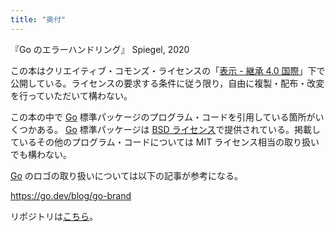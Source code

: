```yaml
---
title: "奥付"
---
```


『Go のエラーハンドリング』
Spiegel, 2020

この本はクリエイティブ・コモンズ・ライセンスの「[表示 - 継承 4.0 国際](https://creativecommons.org/licenses/by-sa/4.0/deed.ja "Creative Commons — 表示 - 継承 4.0 国際 — CC BY-SA 4.0")」下で公開している。ライセンスの要求する条件に従う限り，自由に複製・配布・改変を行っていただいて構わない。

この本の中で [Go] 標準パッケージのプログラム・コードを引用している箇所がいくつかある。 [Go] 標準パッケージは [BSD ライセンス](https://golang.org/LICENSE "LICENSE - The Go Programming Language")で提供されている。掲載しているその他のプログラム・コードについては MIT ライセンス相当の取り扱いでも構わない。

[Go] のロゴの取り扱いについては以下の記事が参考になる。

https://go.dev/blog/go-brand

リポジトリは[こちら](https://github.com/spiegel-im-spiegel/zenn-docs/tree/main/books/error-handling-in-golang)。

[Go]: https://golang.org/ "The Go Programming Language"
<!-- eof -->
